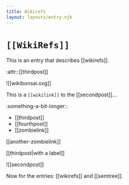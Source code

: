 ```yaml
---
title: Wikirefs
layout: layouts/entry.njk
---
```


# `[[WikiRefs]]`

This is an entry that describes [[wikirefs]].


:attr::[[thirdpost]]

![[wikibonsai.svg]]

This is a `[[wikilink]]` to the [[secondpost]]...

:something-a-bit-longer::
- [[thirdpost]]
- [[fourthpost]]
- [[zombielink]]

[[another-zombielink]]

[[thirdpost|with a label]]

![[secondpost]]

Now for the entries: [[wikirefs]] and [[semtree]].
